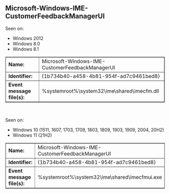 ## Microsoft-Windows-IME-CustomerFeedbackManagerUI

Seen on:
* Windows 2012
* Windows 8.0
* Windows 8.1

<table border="1" class="docutils">
  <tbody>
    <tr>
      <td><b>Name:</b></td>
      <td>Microsoft-Windows-IME-CustomerFeedbackManagerUI</td>
    </tr>
    <tr>
      <td><b>Identifier:</b></td>
      <td>{1b734b40-a458-4b81-954f-ad7c9461bed8}</td>
    </tr>
    <tr>
      <td><b>Event message file(s):</b></td>
      <td>%systemroot%\system32\ime\shared\imecfm.dll</td>
    </tr>
  </tbody>
</table>

&nbsp;

Seen on:
* Windows 10 (1511, 1607, 1703, 1709, 1803, 1809, 1903, 1909, 2004, 20H2)
* Windows 11 (21H2)

<table border="1" class="docutils">
  <tbody>
    <tr>
      <td><b>Name:</b></td>
      <td>Microsoft-Windows-IME-CustomerFeedbackManagerUI</td>
    </tr>
    <tr>
      <td><b>Identifier:</b></td>
      <td>{1b734b40-a458-4b81-954f-ad7c9461bed8}</td>
    </tr>
    <tr>
      <td><b>Event message file(s):</b></td>
      <td>%systemroot%\system32\ime\shared\imecfmui.exe</td>
    </tr>
  </tbody>
</table>

&nbsp;

